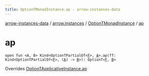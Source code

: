 ```yaml
---
title: OptionTMonadInstance.ap - arrow-instances-data
---
```


[arrow-instances-data](../../index.html) / [arrow.instances](../index.html) / [OptionTMonadInstance](index.html) / [ap](./ap.html)

# ap

`open fun <A, B> Kind<OptionTPartialOf<`[`F`](index.html#F)`>, `[`A`](ap.html#A)`>.ap(ff: Kind<OptionTPartialOf<`[`F`](index.html#F)`>, (`[`A`](ap.html#A)`) -> `[`B`](ap.html#B)`>): OptionT<`[`F`](index.html#F)`, `[`B`](ap.html#B)`>`

Overrides [OptionTApplicativeInstance.ap](../-option-t-applicative-instance/ap.html)

